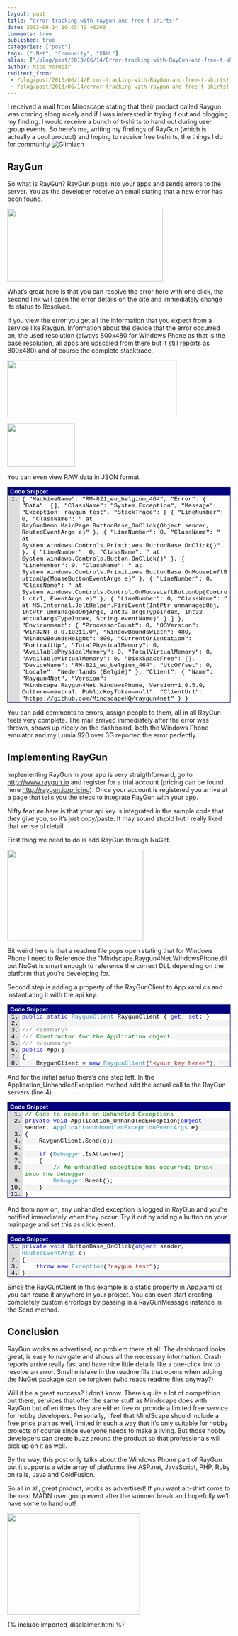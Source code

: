 ```yaml
---
layout: post
title: "error tracking with raygun and free t-shirts!"
date: 2013-06-14 10:43:49 +0200
comments: true
published: true
categories: ["post"]
tags: [".Net", "Community", "XAML"]
alias: ["/blog/post/2013/06/14/Error-tracking-with-RayGun-and-free-t-shirts!.aspx", "/blog/post/2013/06/14/error-tracking-with-raygun-and-free-t-shirts!.aspx"]
author: Nico Vermeir
redirect_from:
 - /blog/post/2013/06/14/Error-tracking-with-RayGun-and-free-t-shirts!.aspx
 - /blog/post/2013/06/14/error-tracking-with-raygun-and-free-t-shirts!.aspx
---
```

<p>I received a mail from Mindscape stating that their product called Raygun was coming along nicely and if I was interested in trying it out and blogging my finding. I would receive a bunch of t-shirts to hand out during user group events. So here’s me, writing my findings of RayGun (which is actually a cool product) and hoping to receive free t-shirts, the things I do for community <img class="wlEmoticon wlEmoticon-smile" style="border-top-style: none; border-left-style: none; border-bottom-style: none; border-right-style: none" alt="Glimlach" src="http://www.spikie.be/blog/images/wlEmoticon-smile_21.png" /></p>  <h2>RayGun</h2>  <p>So what is RayGun? RayGun plugs into your apps and sends errors to the server. You as the developer receive an email stating that a new error has been found. </p>  <p><a href="http://i41.tinypic.com/352hnyc.jpg" target="_blank"><img src="http://i41.tinypic.com/352hnyc.jpg" width="351" height="164" /></a></p>  <p>What’s great here is that you can resolve the error here with one click, the second link will open the error details on the site and immediately change its status to Resolved.</p>  <p>If you view the error you get all the information that you expect from a service like Raygun. Information about the device that the error occurred on, the used resolution (always 800x480 for Windows Phone as that is the base resolution, all apps are upscaled from there but it still reports as 800x480) and of course the complete stacktrace. </p>  <p><a href="http://i42.tinypic.com/6prck1.jpg" target="_blank"><img src="http://i42.tinypic.com/6prck1.jpg" width="382" height="128" /></a></p>  <p><a href="http://i44.tinypic.com/dxzaqv.jpg" target="_blank"><img src="http://i44.tinypic.com/dxzaqv.jpg" width="152" height="98" /></a></p>  <p>You can even view RAW data in JSON format.</p>  <div id="scid:9ce6104f-a9aa-4a17-a79f-3a39532ebf7c:20d95e30-c6fb-4e3c-815b-88377bd7daf2" class="wlWriterEditableSmartContent" style="float: none; padding-bottom: 0px; padding-top: 0px; padding-left: 0px; margin: 0px; display: inline; padding-right: 0px"> <div style="border: #000080 1px solid; color: #000; font-family: 'Courier New', Courier, Monospace; font-size: 10pt"> <div style="background: #000080; color: #fff; font-family: Verdana, Tahoma, Arial, sans-serif; font-weight: bold; padding: 2px 5px">Code Snippet</div> <div style="background: #ddd; max-height: 500px; overflow: auto"> <ol start="1" style="background: #ffffff; margin: 0 0 0 2em; padding: 0 0 0 5px;"> <li>{ &quot;MachineName&quot;: &quot;RM-821_eu_belgium_464&quot;, &quot;Error&quot;: { &quot;Data&quot;: [], &quot;ClassName&quot;: &quot;System.Exception&quot;, &quot;Message&quot;: &quot;Exception: raygun test&quot;, &quot;StackTrace&quot;: [ { &quot;LineNumber&quot;: 0, &quot;ClassName&quot;: &quot; at RayGunDemo.MainPage.ButtonBase_OnClick(Object sender, RoutedEventArgs e)&quot; }, { &quot;LineNumber&quot;: 0, &quot;ClassName&quot;: &quot; at System.Windows.Controls.Primitives.ButtonBase.OnClick()&quot; }, { &quot;LineNumber&quot;: 0, &quot;ClassName&quot;: &quot; at System.Windows.Controls.Button.OnClick()&quot; }, { &quot;LineNumber&quot;: 0, &quot;ClassName&quot;: &quot; at System.Windows.Controls.Primitives.ButtonBase.OnMouseLeftButtonUp(MouseButtonEventArgs e)&quot; }, { &quot;LineNumber&quot;: 0, &quot;ClassName&quot;: &quot; at System.Windows.Controls.Control.OnMouseLeftButtonUp(Control ctrl, EventArgs e)&quot; }, { &quot;LineNumber&quot;: 0, &quot;ClassName&quot;: &quot; at MS.Internal.JoltHelper.FireEvent(IntPtr unmanagedObj, IntPtr unmanagedObjArgs, Int32 argsTypeIndex, Int32 actualArgsTypeIndex, String eventName)&quot; } ] }, &quot;Environment&quot;: { &quot;ProcessorCount&quot;: 0, &quot;OSVersion&quot;: &quot;Win32NT 8.0.10211.0&quot;, &quot;WindowBoundsWidth&quot;: 480, &quot;WindowBoundsHeight&quot;: 800, &quot;CurrentOrientation&quot;: &quot;PortraitUp&quot;, &quot;TotalPhysicalMemory&quot;: 0, &quot;AvailablePhysicalMemory&quot;: 0, &quot;TotalVirtualMemory&quot;: 0, &quot;AvailableVirtualMemory&quot;: 0, &quot;DiskSpaceFree&quot;: [], &quot;DeviceName&quot;: &quot;RM-821_eu_belgium_464&quot;, &quot;UtcOffset&quot;: 0, &quot;Locale&quot;: &quot;Nederlands (België)&quot; }, &quot;Client&quot;: { &quot;Name&quot;: &quot;Raygun4Net&quot;, &quot;Version&quot;: &quot;Mindscape.Raygun4Net.WindowsPhone, Version=1.0.5.0, Culture=neutral, PublicKeyToken=null&quot;, &quot;ClientUrl&quot;: &quot;https://github.com/MindscapeHQ/raygun4net&quot; } }</li> </ol> </div> </div> </div>      <p>You can add comments to errors, assign people to them, all in all RayGun feels very complete. The mail arrived immediately after the error was thrown, shows up nicely on the dashboard, both the Windows Phone emulator and my Lumia 920 over 3G reported the error perfectly.</p>  <h2>Implementing RayGun</h2>  <p>Implementing RayGun in your app is very straigthforward, go to <a href="http://www.raygun.io">http://www.raygun.io</a> and register for a trial account (pricing can be found here <a title="http://raygun.io/pricing" href="http://raygun.io/pricing">http://raygun.io/pricing</a>). Once your account is registered you arrive at a page that tells you the steps to integrate RayGun with your app.</p>  <p>Nifty feature here is that your api key is integrated in the sample code that they give you, so it’s just copy/paste. It may sound stupid but I really liked that sense of detail.</p>  <p>First thing we need to do is add RayGun through NuGet.</p>  <p><a href="http://i39.tinypic.com/2w2g3dh.jpg" target="_blank"><img src="http://i39.tinypic.com/2w2g3dh.jpg" width="307" height="205" /></a></p>  <p>Bit weird here is that a readme file pops open stating that for Windows Phone I need to Reference the &quot;Mindscape.Raygun4Net.WindowsPhone.dll but NuGet is smart enough to reference the correct DLL depending on the platform that you’re developing for.</p>  <p>Second step is adding a property of the RayGunClient to App.xaml.cs and instantiating it with the api key.</p>  <div id="scid:9ce6104f-a9aa-4a17-a79f-3a39532ebf7c:133a595d-1f94-4d29-a3c0-3faed8ee899c" class="wlWriterEditableSmartContent" style="float: none; padding-bottom: 0px; padding-top: 0px; padding-left: 0px; margin: 0px; display: inline; padding-right: 0px"> <div style="border: #000080 1px solid; color: #000; font-family: 'Courier New', Courier, Monospace; font-size: 10pt"> <div style="background: #000080; color: #fff; font-family: Verdana, Tahoma, Arial, sans-serif; font-weight: bold; padding: 2px 5px">Code Snippet</div> <div style="background: #ddd; max-height: 300px; overflow: auto"> <ol start="1" style="background: #ffffff; margin: 0 0 0 2em; padding: 0 0 0 5px;"> <li><span style="background:#ffffff;color:#0000ff">public</span><span style="background:#ffffff;color:#000000"> </span><span style="background:#ffffff;color:#0000ff">static</span><span style="background:#ffffff;color:#000000"> </span><span style="background:#ffffff;color:#2b91af">RaygunClient</span><span style="background:#ffffff;color:#000000"> RaygunClient { </span><span style="background:#ffffff;color:#0000ff">get</span><span style="background:#ffffff;color:#000000">; </span><span style="background:#ffffff;color:#0000ff">set</span><span style="background:#ffffff;color:#000000">; }</span></li> <li style="background: #f3f3f3">&nbsp;</li> <li><span style="background:#ffffff;color:#808080">///</span><span style="background:#ffffff;color:#008000"> </span><span style="background:#ffffff;color:#808080">&lt;summary&gt;</span></li> <li style="background: #f3f3f3"><span style="background:#ffffff;color:#808080">///</span><span style="background:#ffffff;color:#008000"> Constructor for the Application object.</span></li> <li><span style="background:#ffffff;color:#808080">///</span><span style="background:#ffffff;color:#008000"> </span><span style="background:#ffffff;color:#808080">&lt;/summary&gt;</span></li> <li style="background: #f3f3f3"><span style="background:#ffffff;color:#0000ff">public</span><span style="background:#ffffff;color:#000000"> App()</span></li> <li><span style="background:#ffffff;color:#000000">{</span></li> <li style="background: #f3f3f3">    <span style="background:#ffffff;color:#000000">RaygunClient = </span><span style="background:#ffffff;color:#0000ff">new</span><span style="background:#ffffff;color:#000000"> </span><span style="background:#ffffff;color:#2b91af">RaygunClient</span><span style="background:#ffffff;color:#000000">(</span><span style="background:#ffffff;color:#a31515">&quot;&lt;your key here&gt;&quot;</span><span style="background:#ffffff;color:#000000">);</span></li> </ol> </div> </div> </div>  <p>And for the initial setup there’s one step left. In the Application_UnhandledException method add the actual call to the RayGun servers (line 4).</p>  <p>   <div id="scid:9ce6104f-a9aa-4a17-a79f-3a39532ebf7c:4407ec41-2816-45cd-b3f8-df09270b156d" class="wlWriterEditableSmartContent" style="float: none; padding-bottom: 0px; padding-top: 0px; padding-left: 0px; margin: 0px; display: inline; padding-right: 0px"> <div style="border: #000080 1px solid; color: #000; font-family: 'Courier New', Courier, Monospace; font-size: 10pt"> <div style="background: #000080; color: #fff; font-family: Verdana, Tahoma, Arial, sans-serif; font-weight: bold; padding: 2px 5px">Code Snippet</div> <div style="background: #ddd; max-height: 300px; overflow: auto"> <ol start="1" style="background: #ffffff; margin: 0 0 0 2.5em; padding: 0 0 0 5px;"> <li><span style="background:#ffffff;color:#008000">// Code to execute on Unhandled Exceptions</span></li> <li style="background: #f3f3f3"><span style="background:#ffffff;color:#0000ff">private</span><span style="background:#ffffff;color:#000000"> </span><span style="background:#ffffff;color:#0000ff">void</span><span style="background:#ffffff;color:#000000"> Application_UnhandledException(</span><span style="background:#ffffff;color:#0000ff">object</span><span style="background:#ffffff;color:#000000"> sender, </span><span style="background:#ffffff;color:#2b91af">ApplicationUnhandledExceptionEventArgs</span><span style="background:#ffffff;color:#000000"> e)</span></li> <li><span style="background:#ffffff;color:#000000">{</span></li> <li style="background: #f3f3f3">    <span style="background:#ffffff;color:#000000">RaygunClient.Send(e);</span></li> <li>&nbsp;</li> <li style="background: #f3f3f3">    <span style="background:#ffffff;color:#000000"></span><span style="background:#ffffff;color:#0000ff">if</span><span style="background:#ffffff;color:#000000"> (</span><span style="background:#ffffff;color:#2b91af">Debugger</span><span style="background:#ffffff;color:#000000">.IsAttached)</span></li> <li>    <span style="background:#ffffff;color:#000000">{</span></li> <li style="background: #f3f3f3">        <span style="background:#ffffff;color:#000000"></span><span style="background:#ffffff;color:#008000">// An unhandled exception has occurred; break into the debugger</span></li> <li>        <span style="background:#ffffff;color:#000000"></span><span style="background:#ffffff;color:#2b91af">Debugger</span><span style="background:#ffffff;color:#000000">.Break();</span></li> <li style="background: #f3f3f3">    <span style="background:#ffffff;color:#000000">}</span></li> <li><span style="background:#ffffff;color:#000000">}</span></li> </ol> </div> </div> </div>    <br />And from now on, any unhandled exception is logged in RayGun and you’re notified immediately when they occur. Try it out by adding a button on your mainpage and set this as click event.</p>  <div id="scid:9ce6104f-a9aa-4a17-a79f-3a39532ebf7c:39ed3185-dc27-475f-bfbd-aaf5166d7c28" class="wlWriterEditableSmartContent" style="float: none; padding-bottom: 0px; padding-top: 0px; padding-left: 0px; margin: 0px; display: inline; padding-right: 0px"> <div style="border: #000080 1px solid; color: #000; font-family: 'Courier New', Courier, Monospace; font-size: 10pt"> <div style="background: #000080; color: #fff; font-family: Verdana, Tahoma, Arial, sans-serif; font-weight: bold; padding: 2px 5px">Code Snippet</div> <div style="background: #ddd; max-height: 300px; overflow: auto"> <ol start="1" style="background: #ffffff; margin: 0 0 0 2em; padding: 0 0 0 5px;"> <li><span style="background:#ffffff;color:#0000ff">private</span><span style="background:#ffffff;color:#000000"> </span><span style="background:#ffffff;color:#0000ff">void</span><span style="background:#ffffff;color:#000000"> ButtonBase_OnClick(</span><span style="background:#ffffff;color:#0000ff">object</span><span style="background:#ffffff;color:#000000"> sender, </span><span style="background:#ffffff;color:#2b91af">RoutedEventArgs</span><span style="background:#ffffff;color:#000000"> e)</span></li> <li style="background: #f3f3f3"><span style="background:#ffffff;color:#000000">{</span></li> <li>    <span style="background:#ffffff;color:#000000"></span><span style="background:#ffffff;color:#0000ff">throw</span><span style="background:#ffffff;color:#000000"> </span><span style="background:#ffffff;color:#0000ff">new</span><span style="background:#ffffff;color:#000000"> </span><span style="background:#ffffff;color:#2b91af">Exception</span><span style="background:#ffffff;color:#000000">(</span><span style="background:#ffffff;color:#a31515">&quot;raygun test&quot;</span><span style="background:#ffffff;color:#000000">);</span></li> <li style="background: #f3f3f3"><span style="background:#ffffff;color:#000000">}</span></li> </ol> </div> </div> </div>  <p>Since the RayGunClient in this example is a static property in App.xaml.cs you can reuse it anywhere in your project. You can even start creating completely custom errorlogs by passing in a RayGunMessage instance in the Send method.</p>  <h2>Conclusion</h2>  <p>RayGun works as advertised, no problem there at all. The dashboard looks great, is easy to navigate and shows all the necessary information. Crash reports arrive really fast and have nice little details like a one-click link to resolve an error. Small mistake in the readme file that opens when adding the NuGet package can be forgiven (who reads readme files anyway?)</p>  <p>Will it be a great success? I don’t know. There’s quite a lot of competition out there, services that offer the same stuff as Mindscape does with RayGun but often times they are either free or provide a limited free service for hobby developers. Personally, I feel that MindScape should include a free price plan as well, limited in such a way that it’s only suitable for hobby projects of course since everyone needs to make a living. But those hobby developers can create buzz around the product so that professionals will pick up on it as well.</p>  <p>By the way, this post only talks about the Windows Phone part of RayGun but it supports a wide array of platforms like ASP.net, JavaScript, PHP, Ruby on rails, Java and ColdFusion.</p>  <p>So all in all, great product, works as advertised! If you want a t-shirt come to the next MADN user group event after the summer break and hopefully we’ll have some to hand out!</p>  <p><a href="http://www.mindscapehq.com/blog/index.php/2013/03/05/get-an-awesome-raygun-t-shirt/" target="_blank"><img src="http://www.mindscapehq.com/blog/wp-content/uploads/2013/02/Double-T-shirts1.jpg" width="299" height="228" /></a></p>
{% include imported_disclaimer.html %}
